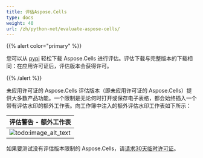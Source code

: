 ```yaml
---
title: 评估Aspose.Cells
type: docs
weight: 40
url: /zh/python-net/evaluate-aspose-cells/
---
```


{{% alert color="primary" %}}

您可以从 [pypi](https://pypi.org/project/aspose-cells-python/) 轻松下载 Aspose.Cells 进行评估。评估下载与完整版本的下载相同：在应用许可证后，评估版本会获得许可。

{{% /alert %}}

未应用许可证的 Aspose.Cells 评估版本（即未应用许可证的 Aspose.Cells）提供大多数产品功能。一个限制是无论何时打开或保存电子表格，都会始终插入一个带有评估水印的额外工作表。向工作簿中注入的额外评估水印工作表如下所示：

| **评估警告 - 额外工作表** |
| :- |
|![todo:image_alt_text](evaluate-aspose-cells_1.png)|
如果要测试没有评估版本限制的 Aspose.Cells，请[请求30天临时许可证](https://purchase.aspose.com/temporary-license)。
